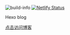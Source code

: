 ![build-info](https://travis-ci.org/erguotou520/HexoBlog.svg)
[![Netlify Status](https://api.netlify.com/api/v1/badges/51b3b9d2-581b-429f-bd2e-4b9f3da7c4c0/deploy-status)](https://app.netlify.com/sites/elastic-shockley-940ec0/deploys)

Hexo blog

[点击访问博客](https://blog.erguotou.me)
